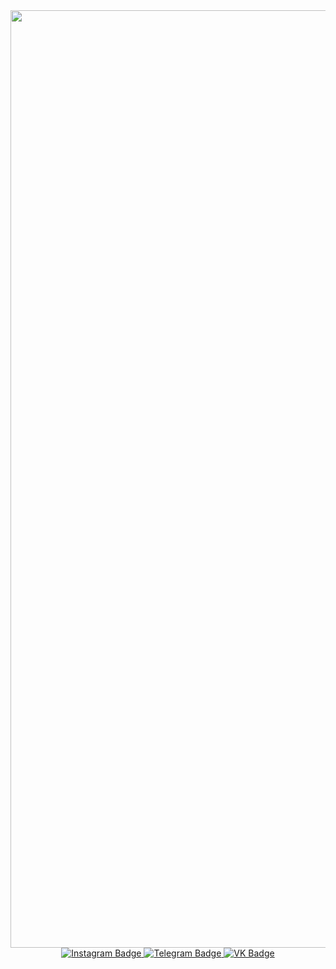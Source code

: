 <div id="header" align="center">
  <img src="http://libertyinfinity.com/wp-content/uploads//2021/09/anime-fight.gif" width="1500"/>
</div>
<div id="badges" align="center">
  <a href="https://www.instagram.com/lil.maxec/">
    <img src="https://img.shields.io/badge/Instagram-black?logo=instagram&logoColor=white&style=for-the-badge" alt="Instagram Badge"/>
  </a>
  <a href="https://t.me/lil_maxec/">
    <img src="https://img.shields.io/badge/Telegram-black?logo=Telegram&logoColor=white&style=for-the-badge" alt="Telegram Badge"/>
  </a>
  <a href="https://vk.com/lil.maxec">
    <img src="https://img.shields.io/badge/VK-black?logo=VK&logoColor=white&style=for-the-badge" alt="VK Badge"/>
  </a>
</div>
